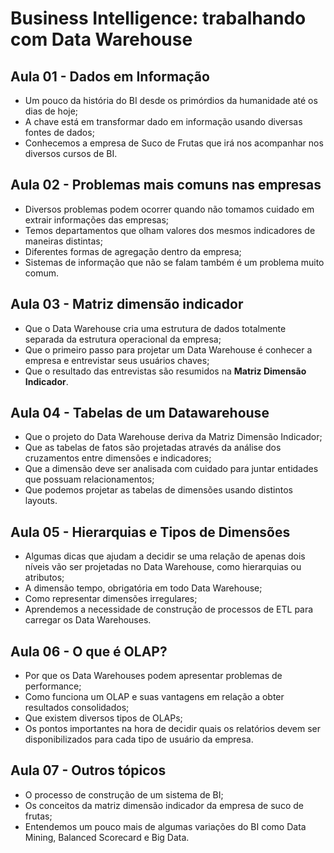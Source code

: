 # Business Intelligence: trabalhando com Data Warehouse

## Aula 01 - Dados em Informação

- Um pouco da história do BI desde os primórdios da humanidade até os dias de hoje;
- A chave está em transformar dado em informação usando diversas fontes de dados;
- Conhecemos a empresa de Suco de Frutas que irá nos acompanhar nos diversos cursos de BI.

## Aula 02 - Problemas mais comuns nas empresas

- Diversos problemas podem ocorrer quando não tomamos cuidado em extrair informações das empresas;
- Temos departamentos que olham valores dos mesmos indicadores de maneiras distintas;
- Diferentes formas de agregação dentro da empresa;
- Sistemas de informação que não se falam também é um problema muito comum.

## Aula 03 - Matriz dimensão indicador

- Que o Data Warehouse cria uma estrutura de dados totalmente separada da estrutura operacional da empresa;
- Que o primeiro passo para projetar um Data Warehouse é conhecer a empresa e entrevistar seus usuários chaves;
- Que o resultado das entrevistas são resumidos na **Matriz Dimensão Indicador**. 

## Aula 04 - Tabelas de um Datawarehouse

- Que o projeto do Data Warehouse deriva da Matriz Dimensão Indicador;
- Que as tabelas de fatos são projetadas através da análise dos cruzamentos entre dimensões e indicadores;
- Que a dimensão deve ser analisada com cuidado para juntar entidades que possuam relacionamentos;
- Que podemos projetar as tabelas de dimensões usando distintos layouts.

## Aula 05 - Hierarquias e Tipos de Dimensões

- Algumas dicas que ajudam a decidir se uma relação de apenas dois níveis vão ser projetadas no Data Warehouse, como hierarquias ou atributos;
- A dimensão tempo, obrigatória em todo Data Warehouse;
- Como representar dimensões irregulares;
- Aprendemos a necessidade de construção de processos de ETL para carregar os Data Warehouses.

## Aula 06 - O que é OLAP?

- Por que os Data Warehouses podem apresentar problemas de performance;
- Como funciona um OLAP e suas vantagens em relação a obter resultados consolidados;
- Que existem diversos tipos de OLAPs;
- Os pontos importantes na hora de decidir quais os relatórios devem ser disponibilizados para cada tipo de usuário da empresa.

## Aula 07 - Outros tópicos

- O processo de construção de um sistema de BI;
- Os conceitos da matriz dimensão indicador da empresa de suco de frutas;
- Entendemos um pouco mais de algumas variações do BI como Data Mining, Balanced Scorecard e Big Data.
